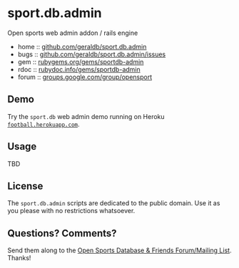 # sport.db.admin

Open sports web admin addon / rails engine

* home  :: [github.com/geraldb/sport.db.admin](https://github.com/geraldb/sport.db.admin)
* bugs  :: [github.com/geraldb/sport.db.admin/issues](https://github.com/geraldb/sport.db.admin/issues)
* gem   :: [rubygems.org/gems/sportdb-admin](https://rubygems.org/gems/sportdb-admin)
* rdoc  :: [rubydoc.info/gems/sportdb-admin](http://rubydoc.info/gems/sportdb-admin)
* forum :: [groups.google.com/group/opensport](https://groups.google.com/group/opensport)

## Demo

Try the `sport.db` web admin demo running
on Heroku [`football.herokuapp.com`](http://football.herokuapp.com).

## Usage

TBD


## License

The `sport.db.admin` scripts are dedicated to the public domain.
Use it as you please with no restrictions whatsoever.

## Questions? Comments?

Send them along to the [Open Sports Database & Friends Forum/Mailing List](http://groups.google.com/group/opensport).
Thanks!
